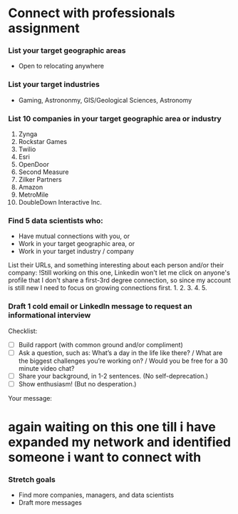 # Connect with professionals assignment


### List your target geographic areas

- Open to relocating anywhere 


### List your target industries

- Gaming, Astrononmy, GIS/Geological Sciences, Astronomy


### List 10 companies in your target geographic area or industry

1. Zynga
2. Rockstar Games
3. Twilio
4. Esri
5. OpenDoor
6. Second Measure
7. Zilker Partners
8. Amazon
9. MetroMile
10. DoubleDown Interactive Inc.


### Find 5 data scientists who:
- Have mutual connections with you, or
- Work in your target geographic area, or
- Work in your target industry / company

List their URLs, and something interesting about each person and/or their company:
!Still working on this one, Linkedin won't let me click on anyone's profile that I don't share a first-3rd degree connection, so since my account is still new I need to focus on growing connections first.
1.
2. 
3. 
4. 
5. 


### Draft 1 cold email or LinkedIn message to request an informational interview

Checklist:

- [ ] Build rapport (with common ground and/or compliment)
- [ ] Ask a question, such as: What’s a day in the life like there? / What are the biggest challenges you’re working on? / Would you be free for a 30 minute video chat?
- [ ] Share your background, in 1-2 sentences. (No self-deprecation.)
- [ ] Show enthusiasm! (But no desperation.)

Your message:
# again waiting on this one till i have expanded my network and identified someone i want to connect with




### Stretch goals

- Find more companies, managers, and data scientists
- Draft more messages
